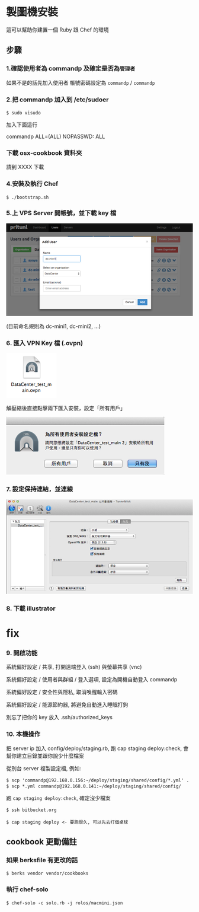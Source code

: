 # 製圖機安裝

這可以幫助你建置一個 Ruby 跟 Chef 的環境

## 步驟

### 1.確認使用者為 commandp 及確定是否為`管理者`

如果不是的話先加入使用者 帳號密碼設定為 `commandp` / `commandp`

### 2.把 commandp 加入到 /etc/sudoer

    $ sudo visudo

加入下面這行

  commandp ALL=(ALL) NOPASSWD: ALL

### 下載 osx-cookbook 資料夾

請到 XXXX 下載

### 4.安裝及執行 Chef

    $ ./bootstrap.sh

### 5.上 VPS Server 開帳號，並下載 key 檔

![](doc/001.png)

(目前命名規則為 dc-mini1, dc-mini2, ...)


### 6. 匯入 VPN Key 檔 (.ovpn)

![](doc/002.png)

解壓縮後直接點擊兩下匯入安裝，設定「所有用戶」

![](doc/003.png)

### 7. 設定保持連結，並連線

![](doc/004.png)

### 8. 下載 illustrator

# fix

### 9. 開啟功能

系統偏好設定 / 共享, 打開遠端登入 (ssh) 與螢幕共享 (vnc)

系統偏好設定 / 使用者與群組 / 登入選項, 設定為開機自動登入 commandp

系統偏好設定 / 安全性與隱私, 取消喚醒輸入密碼

系統偏好設定 / 能源節約器, 將避免自動進入睡眠打鉤

別忘了把你的 key 放入 .ssh/authorized_keys


### 10. 本機操作

把 server ip 加入 config/deploy/staging.rb, 跑 cap staging deploy:check, 會幫你建立目錄並跟你說少什麼檔案

從別台 server 複製設定檔, 例如:

    $ scp 'commandp@192.168.0.156:~/deploy/staging/shared/config/*.yml' .
    $ scp *.yml commandp@192.168.0.141:~/deploy/staging/shared/config/

跑 `cap staging deploy:check`, 確定沒少檔案

    $ ssh bitbucket.org

    $ cap staging deploy <- 要跑很久, 可以先去打個桌球



## cookbook 更動備註

### 如果 berksfile 有更改的話

    $ berks vendor vendor/cookbooks

### 執行 chef-solo

    $ chef-solo -c solo.rb -j rolos/macmini.json

